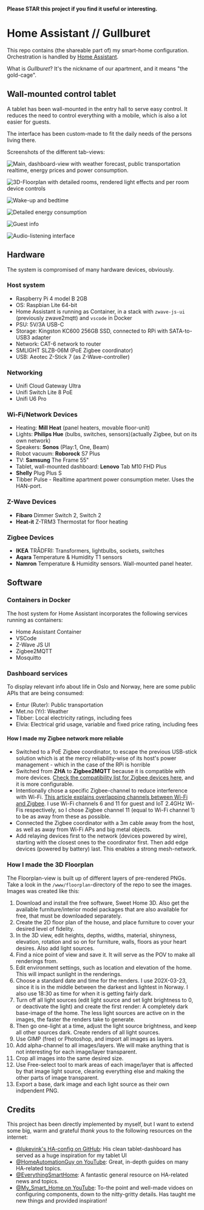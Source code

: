 **Please STAR this project if you find it useful or interesting.**  

# Home Assistant // Gullburet

This repo contains (the shareable part of) my smart-home configuration. Orchestration is handled by [Home Assistant](https://www.home-assistant.io/). 

What is *Gullburet*? It's the nickname of our apartment, and it means "the gold-cage".

## Wall-mounted control tablet

A tablet has been wall-mounted in the entry hall to serve easy control. It reduces the need to control everything with a mobile, which is also a lot easier for guests.

The interface has been custom-made to fit the daily needs of the persons living there.

Screenshots of the different tab-views:

![Main, dashboard-view with weather forecast, public transportation realtime, energy prices and power consumption.](./docs/01-dashboard.png)

![3D-Floorplan with detailed rooms, rendered light effects and per room device controls](./docs/02-floorplan.png)

![Wake-up and bedtime](./docs/03-sleep.png)

![Detailed energy consumption](./docs/04-energy.png)

![Guest info](./docs/05-guestinfo.png)

![Audio-listening interface](./docs/06-listen.png)

## Hardware

The system is compromised of many hardware devices, obviously. 

### Host system
- Raspberry Pi 4 model B 2GB
- OS: Raspbian Lite 64-bit
- Home Assistant is running as Container, in a stack with `zwave-js-ui` (previously zwave2mqtt) and `vscode` in Docker
- PSU: 5V/3A USB-C
- Storage: Kingston KC600 256GB SSD, connected to RPi with SATA-to-USB3 adapter
- Network: CAT-6 network to router
- SMLIGHT SLZB-06M (PoE Zigbee coordinator)
- USB: Aeotec Z-Stick 7 (as Z-Wave-controller)

### Networking
- Unifi Cloud Gateway Ultra
- Unifi Switch Lite 8 PoE
- Unifi U6 Pro

### Wi-Fi/Network Devices
- Heating: **Mill Heat** (panel heaters, movable floor-unit)
- Lights: **Philips Hue** (bulbs, switches, sensors)(actually Zigbee, but on its own network)
- Speakers: **Sonos** (Play:1, One, Beam)
- Robot vacuum: **Roborock** S7 Plus
- TV: **Samsung** The Frame 55"
- Tablet, wall-mounted dashboard: **Lenovo** Tab M10 FHD Plus
- **Shelly** Plug Plus S
- Tibber Pulse - Realtime apartment power consumption meter. Uses the HAN-port.

### Z-Wave Devices
- **Fibaro** Dimmer Switch 2, Switch 2
- **Heat-it** Z-TRM3 Thermostat for floor heating

### Zigbee Devices
- **IKEA** TRÅDFRI: Transformers, lightbulbs, sockets, switches
- **Aqara** Temperature & Humidity T1 sensors
- **Namron** Temperature & Humidity sensors. Wall-mounted panel heater.

## Software 

### Containers in Docker

The host system for Home Assistant incorporates the following services running as containers:
- Home Assistant Container
- VSCode
- Z-Wave JS UI
- Zigbee2MQTT
- Mosquitto

### Dashboard services
To display relevant info about life in Oslo and Norway, here are some public APIs that are being consumed:
- Entur (Ruter): Public transportation
- Met.no (Yr): Weather
- Tibber: Local electricity ratings, including fees
- Elvia: Electrical grid usage, variable and fixed price rating, including fees

#### How I made my Zigbee network more reliable

- Switched to a PoE Zigbee coordinator, to escape the previous USB-stick solution which is at the mercy reliability-wise of its host's power management - which in the case of the RPi is horrible
- Switched from **ZHA** to **Zigbee2MQTT** because it is compatible with more devices. [Check the compatibility list for Zigbee devices here](https://zigbee.blakadder.com/all.html), and it is more configurable.
- Intentionally chose a specific Zigbee-channel to reduce interference with Wi-Fi. [This article explains overlapping channels between Wi-Fi and Zigbee](https://www.metageek.com/training/resources/zigbee-wifi-coexistence/). I use Wi-Fi channels 6 and 11 for guest and IoT 2.4GHz Wi-Fis respectively, so I chose Zigbee channel 11 (equal to Wi-Fi channel 1) to be as away from these as possible. 
- Connected the Zigbee coordinator with a 3m cable away from the host, as well as away from Wi-Fi APs and big metal objects.
- Add relaying devices first to the network (devices powered by wire), starting with the closest ones to the coordinator first. Then add edge devices (powered by battery) last. This enables a strong mesh-network.

### How I made the 3D Floorplan

The Floorplan-view is built up of different layers of pre-rendered PNGs. Take a look in the `/www/floorplan`-directory of the repo to see the images. Images was created like this:
1. Download and install the free software, Sweet Home 3D. Also get the available furniture/interior model packages that are also available for free, that must be downloaded separately.
2. Create the 2D floor plan of the house, and place furniture to cover your desired level of fidelity.
3. In the 3D view, edit heights, depths, widths, material, shinyness, elevation, rotation and so on for furniture, walls, floors as your heart desires. Also add light sources.
4. Find a nice point of view and save it. It will serve as the POV to make all renderings from.
5. Edit environment settings, such as location and elevation of the home. This will impact sunlight in the renderings.
6. Choose a standard date and time for the renders. I use 202X-03-23, since it is in the middle between the darkest and lightest in Norway. I also use 18:30 as time for when it is getting fairly dark.
7. Turn off all light sources (edit light source and set light brightness to 0, or deactivate the light) and create the first render: A completely dark base-image of the home. The less light sources are active on in the images, the faster the renders take to generate.
8. Then go one-light at a time, adjust the light source brightness, and keep all other sources dark. Create renders of all light sources.
9. Use GIMP (free) or Photoshop, and import all images as layers.
10. Add alpha-channel to all images/layers. We will make anything that is not interesting for each image/layer transparent.
11. Crop all images into the same desired size.
12. Use Free-select tool to mark areas of each image/layer that is affected by that image light source, clearing everything else and making the other parts of image transparent.
13. Export a base, dark image and each light source as their own indpendent PNG.

## Credits

This project has been directly implemented by myself, but I want to extend some big, warm and grateful *thank you*s to the following resources on the internet:
- [@lukevink's HA-config on GitHub](https://github.com/lukevink/hass-config-lajv): His clean tablet-dashboard has served as a huge inspiration for my tablet UI
- [@HomeAutomationGuy on YouTube](https://www.youtube.com/@HomeAutomationGuy): Great, in-depth guides on many HA-related topics.
- [@EverythingSmartHome](https://www.youtube.com/@EverythingSmartHome): A fantastic general resource on HA-related news and topics. 
- [@My_Smart_Home on YouTube](https://www.youtube.com/@My_Smart_Home): To-the point and well-made vidoes on configuring components, down to the nitty-gritty details. Has taught me new things and provided inspiration!

